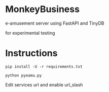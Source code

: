 # MonkeyBusiness
e-amusement server using FastAPI and TinyDB

for experimental testing


# Instructions
`pip install -U -r requirements.txt`

`python pyeamu.py`

Edit services url and enable url_slash